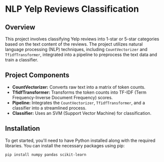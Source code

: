 # NLP Yelp Reviews Classification

## Overview

This project involves classifying Yelp reviews into 1-star or 5-star categories based on the text content of the reviews. The project utilizes natural language processing (NLP) techniques, including `CountVectorizer` and `TfidfTransformer`, integrated into a pipeline to preprocess the text data and train a classifier.

## Project Components

- **CountVectorizer:** Converts raw text into a matrix of token counts.
- **TfidfTransformer:** Transforms the token counts into TF-IDF (Term Frequency-Inverse Document Frequency) scores.
- **Pipeline:** Integrates the `CountVectorizer`, `TfidfTransformer`, and a classifier into a streamlined process.
- **Classifier:** Uses an SVM (Support Vector Machine) for classification.

## Installation

To get started, you'll need to have Python installed along with the required libraries. You can install the necessary packages using pip:

```bash
pip install numpy pandas scikit-learn
